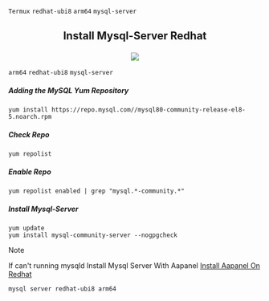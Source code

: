 `Termux` `redhat-ubi8` `arm64` `mysql-server`

<h2><p align="center">Install Mysql-Server Redhat</p></h2>
<p align="center">
<img widht="80%" src="https://encrypted-tbn0.gstatic.com/images?q=tbn:ANd9GcRKnCnZBCAp9UVa4UKC9D0O0Xpnwu3lDtBIPbRlQ2-fHc5AW0eXgPQXP-Ip&s=10">
</p>

`arm64` `redhat-ubi8` `mysql-server`

##### Adding the MySQL Yum Repository
```
yum install https://repo.mysql.com//mysql80-community-release-el8-5.noarch.rpm
```
##### Check Repo
```
yum repolist
```
##### Enable Repo
```
yum repolist enabled | grep "mysql.*-community.*"
```
##### Install Mysql-Server
```
yum update
yum install mysql-community-server --nogpgcheck
```
>[!NOTE]
>If can't running mysqld
>Install Mysql Server With Aapanel
>[Install Aapanel On Redhat](https://github.com/Noobieta-Gamerz/Termux/blob/main/Redhat/doc/Install_aapanel.md)

`mysql server redhat-ubi8 arm64`
